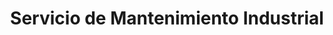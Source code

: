 ---
title: "Servicio de Mantenimiento Industrial"
url: /quito/servicio-de-mantenimiento-industrial/
shop: Autowerkstatt
---